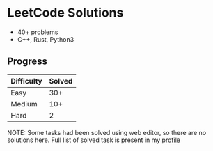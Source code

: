 # LeetCode Solutions

- 40+ problems
- C++, Rust, Python3  

## Progress

| Difficulty | Solved |
|------------|--------|
| Easy       | 30+    |
| Medium     | 10+    |
| Hard       | 2      |

NOTE: Some tasks had been solved using web editor, so there are no solutions here. Full list of solved task is present in my [profile](https://leetcode.com/u/gesidler/)
